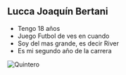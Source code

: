 ## Lucca Joaquín Bertani

* Tengo 18 años
* Juego Futbol de ves en cuando
* Soy del mas grande, es decir River
* Es mi segundo año de la carrera

  
![Quintero](https://media.tycsports.com/files/2021/09/05/328041/juanfer-quintero_1440x810_wmk.jpg "Quintero")




